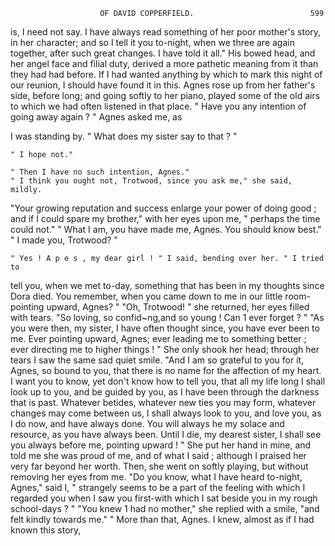                         OF DAVID COPPERFIELD.                          599
is, I need not say. I have always read something of her poor mother's
story, in her character; and so I tell it you to-night, when we three
are again together, after such great changes. I have told it all."
   His bowed head, and her angel face and filial duty, derived a more
pathetic meaning from it than they had had before. If I had wanted
anything by which to mark this night of our reunion, I should have
found it in this.
   Agnes rose up from her father's side, before long; and going softly
to her piano, played some of the old airs to which we had often listened
in that place.
    " Have you any intention of going away again ? " Agnes asked me, as

I was standing by.
    " What does my sister say to that ? "

    " I hope not."

    " Then I have no such intention, Agnes."
    " I think you ought not, Trotwood, since you ask me," she said, mildly.

"Your growing reputation and success enlarge your power of doing good ;
and if I could spare my brother," with her eyes upon me, " perhaps the
time could not."
    " What I am, you have made me, Agnes.         You should know best."
    " I made you, Trotwood? "

    " Yes ! A p e s , my dear girl ! " I said, bending over her. " I tried to

tell you, when we met to-day, something that has been in my thoughts
since Dora died. You remember, when you came down to me in our little
room-pointing upward, Agnes? "
    "Oh, Trotwood! " she returned, her eyes filled with tears. "So
loving, so confid~ng,and so young ! Can 1 ever forget ? "
    "As you were then, my sister, I have often thought since, you have
ever been to me. Ever pointing upward, Agnes; ever leading me to
something better ; ever directing me to higher things ! "
    She only shook her head; through her tears I saw the same sad
quiet smile.
    "And I am so grateful to you for it, Agnes, so bound to you, that
there is no name for the affection of my heart. I want you to know, yet
don't know how to tell you, that all my life long I shall look up to you,
and be guided by you, as I have been through the darkness that is past.
Whatever betides, whatever new ties you may form, whatever changes may
come between us, I shall always look to you, and love you, as I do now,
and have always done. You will always he my solace and resource, as you
have always been. Until I die, my dearest sister, I shall see you always
before me, pointing upward ! "
    She put her hand in mine, and told me she was proud of me, and of
what I said ; although I praised her very far beyond her worth. Then,
she went on softly playing, but without removing her eyes from me.
    "Do you know, what I have heard to-night, Agnes," said I, " strangely
seems to be a part of the feeling with which I regarded you when I saw
you first-with which I sat beside you in my rough school-days ? "
    "You knew 1 had no mother," she replied with a smile, "and felt
kindly towards me."
    " More than that, Agnes.     I knew, almost as if I had known this story,
